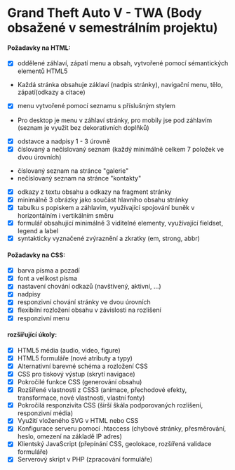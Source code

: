# Grand Theft Auto V - TWA (Body obsažené v semestrálním projektu)
#### Požadavky na HTML:
- [X] oddělené záhlaví, zápatí menu a obsah, vytvořené pomocí sémantických elementů HTML5
- Každá stránka obsahuje záklaví (nadpis stránky), navigační menu, tělo, zápatí(odkazy a citace)
- [X] menu vytvořené pomocí seznamu s příslušným stylem
- Pro desktop je menu v záhlaví stránky, pro mobily jse pod záhlavím (seznam je využit bez dekorativních doplňků)
- [X] odstavce a nadpisy 1 - 3 úrovně
- [X] číslovaný a nečíslovaný seznam (každý minimálně celkem 7 položek ve dvou úrovních)
- číslovaný seznam na stránce "galerie"
- nečíslovaný seznam na stránce "kontakty"
- [X] odkazy z textu obsahu a odkazy na fragment stránky
- [X] minimálně 3 obrázky jako součást hlavního obsahu stránky
- [X] tabulku s popiskem a záhlavím, využívající spojování buněk v horizontálním i vertikálním směru
- [X] formulář obsahující minimálně 3 viditelné elementy, využívající fieldset, legend a label
- [X] syntakticky vyznačené zvýraznění a zkratky (em, strong, abbr)

#### Požadavky na CSS:
- [X] barva písma a pozadí
- [X] font a velikost písma
- [X] nastavení chování odkazů (navštívený, aktivní, ...)
- [X] nadpisy
- [X] responzivní chování stránky ve dvou úrovních 
- [X] flexibilní rozložení obsahu v závislosti na rozlišení
- [X] responzivní menu

#### rozšiřující úkoly:
- [X] HTML5 média (audio, video, figure)
- [X] HTML5 formuláře (nové atributy a typy)
- [X] Alternativní barevné schéma a rozložení CSS
- [X] CSS pro tiskový výstup (skrytí navigace)
- [X] Pokročilé funkce CSS (generování obsahu)
- [X] Rozšířené vlastnosti z CSS3 (animace, přechodové efekty, transformace, nové vlastnosti, vlastní fonty)
- [X] Pokročilá responzivita CSS (širší škála podporovaných rozlišení, responzivní média)
- [X] Využití vloženého SVG v HTML nebo CSS
- [X] Konfigurace serveru pomocí .htaccess (chybové stránky, přesměrování, heslo, omezení na základě IP adres)
- [X] Klientský JavaScript (přepínání CSS, geolokace, rozšířená validace formuláře)
- [X] Serverový skript v PHP (zpracování formuláře)
